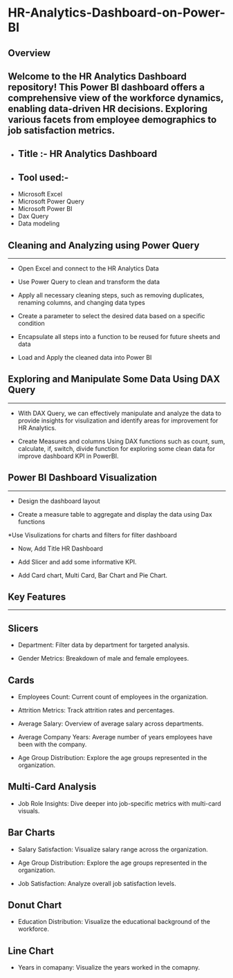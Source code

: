 # HR-Analytics-Dashboard-on-Power-BI

## Overview ##

Welcome to the HR Analytics Dashboard repository! This Power BI dashboard offers a comprehensive view of the workforce dynamics, enabling data-driven HR decisions. Exploring various facets from employee demographics to job satisfaction metrics.
-------------------------------------------------------------------------------------------------------------------------------------------------------------------------------------------------------------------------

* ## Title :- HR Analytics Dashboard

* ## Tool used:- 
- Microsoft Excel
- Microsoft Power Query
- Microsoft Power BI
- Dax Query
- Data modeling


## Cleaning and Analyzing using Power Query
-----------------------------------------------------------------------------------------------------------------------------------------------------------------------------------------------
* Open Excel and connect to the HR Analytics Data

* Use Power Query to clean and transform the data
  
* Apply all necessary cleaning steps, such as removing duplicates, renaming columns, and changing data types
  
* Create a parameter to select the desired data based on a specific condition
  
* Encapsulate all steps into a function to be reused for future sheets and data

* Load and Apply the cleaned data into Power BI


 ## Exploring and Manipulate Some Data Using DAX Query
  -----------------------------------------------------------------------------------------------------------------------------------------------------------------------------------------------------------
* With DAX Query, we can effectively manipulate and analyze the data to provide insights for visulization and identify areas for improvement for HR Analytics.
  
* Create Measures and columns Using DAX functions such as count, sum, calculate, if, switch, divide function for exploring some clean data for improve dashboard KPI in PowerBI.


## Power BI Dashboard Visualization
-----------------------------------------------------------------------------------------------------------------------------------------------------------------------------------------------------------------
* Design the dashboard layout
  
* Create a measure table to aggregate and display the data using Dax functions
  
*Use Visulizations for charts and filters for filter dashboard

* Now, Add Title HR Dashboard
  
* Add Slicer and add some informative KPI.
  
* Add Card chart, Multi Card, Bar Chart and Pie Chart.


 ## Key Features
  ------------------------------------------------------------------------------------------------------------------------------------------------------------------------------------------------------------------
## Slicers

* Department: Filter data by department for targeted analysis.

* Gender Metrics: Breakdown of male and female employees.

## Cards

* Employees Count: Current count of employees in the organization.

* Attrition Metrics: Track attrition rates and percentages.

* Average Salary: Overview of average salary across departments.

* Average Company Years: Average number of years employees have been with the company.

* Age Group Distribution: Explore the age groups represented in the organization.

## Multi-Card Analysis

* Job Role Insights: Dive deeper into job-specific metrics with multi-card visuals.


## Bar Charts

* Salary Satisfaction: Visualize salary range across the organization.

* Age Group Distribution: Explore the age groups represented in the organization.

* Job Satisfaction: Analyze overall job satisfaction levels.


## Donut Chart

* Education Distribution: Visualize the educational background of the workforce.

## Line Chart

* Years in comapany: Visualize the years worked in the comapny.






